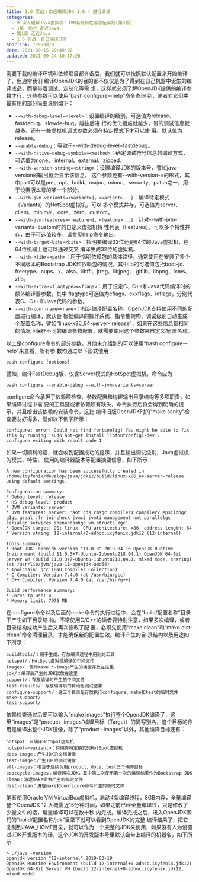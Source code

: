 ```yaml
---
title: 1.6 实战：自己编译JDK 1.6.4 进行编译
categories: 
  - 9 深入理解Java虛拟机：JVM高级特性与最佳实践(第3版)
  - 1第一部分 走近Java
  - 第1章 走近Java
  - 1.6 实战：自己编译JDK
abbrlink: 77950d79
date: 2021-09-15 20:49:02
updated: 2021-09-24 10:17:26
---
```

需要下载的编译环境和依赖项目都齐备后，我们就可以按照默认配置来开始编译了，但通常我们 编译OpenJDK的目的都不仅仅是为了得到在自己机器中诞生的编译成品，而是带着调试、定制化等需 求，这样就必须了解OpenJDK提供的编译参数才行，这些参数可以使用“bash configure--help”命令查询 到，笔者对它们中最有用的部分简要说明如下：
- `--with-debug-level=<level>`：设置编译的级别，可选值为release、fastdebug、slowde-bug，越往后进 行的优化措施就越少，带的调试信息就越多。还有一些虚拟机调试参数必须在特定模式下才可以使 用。默认值为release。
- `--enable-debug`：等效于--with-debug-level=fastdebug。
- `--with-native-debug-symbols=<method>`：确定调试符号信息的编译方式，可选值为none、 internal、external、zipped。
- `--with-version-string=<string>`：设置编译JDK的版本号，譬如java-version的输出就会显示该信息。 这个参数还有--with-version-<part>=<value>的形式，其中part可以是pre、opt、build、major、minor、 security、patch之一，用于设置版本号的某一个部分。
- `--with-jvm-variants=<variant>[，<variant>...]`：编译特定模式（Variants）的HotSpot虚拟机，可以 多个模式并存，可选值为server、client、minimal、core、zero、custom。
- `--with-jvm-features=<feature>[，<feature>...]`：针对--with-jvm-variants=custom时的自定义虚拟机特 性列表（Features），可以多个特性并存，由于可选值较多，请参见help命令输出。
- `--with-target-bits=<bits>`：指明要编译32位还是64位的Java虚拟机，在64位机器上也可以通过交叉 编译生成32位的虚拟机。
- `--with-<lib>=<path>`：用于指明依赖包的具体路径，通常使用在安装了多个不同版本的Bootstrap JDK和依赖包的情况。其中lib的可选值包括boot-jd、freetype、cups、x、alsa、libffi、jtreg、libjpeg、 giflib、libpng、lcms、zlib。
- `--with-extra-<flagtype>=<flags>`：用于设定C、C++和Java代码编译时的额外编译器参数，其中 flagtype可选值为cflags、cxxflags、ldflags，分别代表C、C++和Java代码的参数。
- `--with-conf-name=<name>`：指定编译配置名称，OpenJDK支持使用不同的配置进行编译，默认会 根据编译的操作系统、指令集架构、调试级别自动生成一个配置名称，譬如“linux-x86_64-server- release”，如果在这些信息都相同的情况下保存不同的编译参数配置，就需要使用这个参数来自定义配 置名称。

以上是configure命令的部分参数，其他未介绍到的可以使用“bash configure--help”来查看，所有参 数均通过以下形式使用：
```
bash configure [options]
```
譬如，编译FastDebug版、仅含Server模式的HotSpot虚拟机，命令应为：
```
bash configure --enable-debug --with-jvm-variants=server
```
configure命令承担了依赖项检查、参数配置和构建输出目录结构等多项职责，如果编译过程中需 要的工具链或者依赖项有缺失，命令执行后将会得到明确的提示，并且给出该依赖的安装命令，这比 编译旧版OpenJDK时的“make sanity”检查要友好得多，譬如以下例子所示：
```
configure: error: Could not find fontconfig! You might be able to fix this by running 'sudo apt-get install libfontconfig1-dev'. 
configure exiting with result code 1
```
如果一切顺利的话，就会收到配置成功的提示，并且输出调试级别，Java虚拟机的模式、特性， 使用的编译器版本等配置摘要信息，如下所示：
```
A new configuration has been successfully created in 
/home/icyfenix/develop/java/jdk12/build/linux-x86_64-server-release 
using default settings.

Configuration summary: 
* Debug level: release 
* HS debug level: product 
* JVM variants: server 
* JVM features: server: 'aot cds cmsgc compiler1 compiler2 epsilongc g1gc graal jfr jni-check jvmci jvmti management nmt parallelgc serialgc services shenandoahgc vm-structs zgc' 
* OpenJDK target: OS: linux, CPU architecture: x86, address length: 64 
* Version string: 12-internal+0-adhoc.icyfenix.jdk12 (12-internal)

Tools summary: 
* Boot JDK: openjdk version "11.0.3" 2019-04-16 OpenJDK Runtime Environment (build 11.0.3+7-Ubuntu-1ubuntu218.04.1) OpenJDK 64-Bit Server VM (build 11.0.3+7-Ubuntu-1ubuntu218.04.1, mixed mode, sharing) (at /usr/lib/jvm/java-11-openjdk-amd64) 
* Toolchain: gcc (GNU Compiler Collection) 
* C Compiler: Version 7.4.0 (at /usr/bin/gcc) 
* C++ Compiler: Version 7.4.0 (at /usr/bin/g++)

Build performance summary: 
* Cores to use: 4 
* Memory limit: 7976 MB
```
在configure命令以及后面的make命令的执行过程中，会在“build/配置名称”目录下产生如下目录结 构。不常使用C/C++的读者要特别注意，如果多次编译，或者目录结构成功产生后又再次修改了配 置，必须先使用“make clean”和“make dist-clean”命令清理目录，才能确保新的配置生效。编译产生的目 录结构以及用途如下所示：
```
buildtools/：用于生成、存放编译过程中用到的工具 
hotspot/：HotSpot虚拟机编译的中间文件 
images/：使用make *-image产生的镜像存放在这里 
jdk/：编译后产生的JDK就放在这里 
support/：存放编译时产生的中间文件 
test-results/：存放编译后的自动化测试结果 
configure-support/：这三个目录是存放执行configure、make和test的临时文件 
make-support/ 
test-support/
```
依赖检查通过后便可以输入“make images”执行整个OpenJDK编译了，这里“images”是“product- images”编译目标（Target）的简写别名，这个目标的作用是编译出整个JDK镜像，除了“product- images”以外，其他编译目标还有：
```
hotspot：只编译HotSpot虚拟机 
hotspot-<variant>：只编译特定模式的HotSpot虚拟机
docs-image：产生JDK的文档镜像 
test-image：产生JDK的测试镜像 
all-images：相当于连续调用product、docs、test三个编译目标 
bootcycle-images：编译两次JDK，其中第二次使用第一次的编译结果作为Bootstrap JDK 
clean：清理make命令产生的临时文件 
dist-clean：清理make和configure命令产生的临时文件
```
笔者使用Oracle VM VirtualBox虚拟机，启动4条编译线程，8GB内存，全量编译整个OpenJDK 12 大概需近15分钟时间，如果之前已经全量编译过，只是修改了少量文件的话，增量编译可以在数十秒 内完成。编译完成之后，进入OpenJDK源码的“build/配置名称/jdk”目录下就可以看到OpenJDK的完整 编译结果了，把它复制到JAVA_HOME目录，就可以作为一个完整的JDK来使用，如果没有人为设置 过JDK开发版本的话，这个JDK的开发版本号里默认会带上编译的机器名，如下所示：
```
> ./java -version
openjdk version "12-internal" 2019-03-19
OpenJDK Runtime Environment (build 12-internal+0-adhoc.icyfenix.jdk12)
OpenJDK 64-Bit Server VM (build 12-internal+0-adhoc.icyfenix.jdk12, mixed mode)
```
